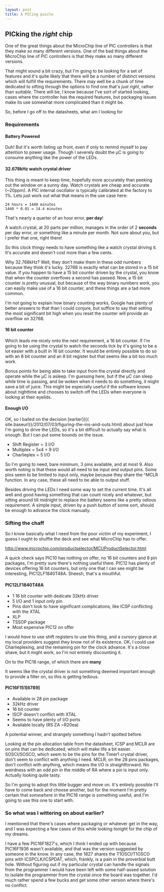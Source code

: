 ```yaml
---
layout: post
title: A PICing puzzle
---
```


## PICking the _right_ chip
One of the great things about the MicroChip line of PIC controllers is that they make _so_ many different versions.
One of the bad things about the MicroChip line of PIC controllers is that they make _so_ many different versions.

That might sound a bit crazy, but I'm going to be looking for a set of features and it's quite likely that there will
be a number of distinct versions which will fulfill the requirements.  There may well be a chunk of time dedicated to
sifting through the options to find one that's _just right_, rather than _suitable_. There will be, I know because
I've sort of started looking, cases where the controller has the required features, but packaging issues make its use
somewhat more complicated than it might be.

So, before I go off to the datasheets, what am I looking for

### Requirements

#### Battery Powered
Duh! But it's worth listing up front, even if only to remind myself to pay attention to power usage. Though I severely doubt
the µC is going to consume anything like the power of the LEDs.

#### 32.678kHz watch crystal driver
This thing is meant to keep time, hopefully more accurately than peeking out the window on a sunny day. Watch crystals are cheap
and accurate (~20ppm). A PIC internal oscillator is typically calibrated at the factory to 1%. Lets just work out what that means
in the use case here:

	24 hours = 1440 minutes
	1440 * 0.01 = 14.4 minutes

That's nearly a quarter of an hour error, __per day__!

A watch crystal, at 20 parts per million, manages in the order of 2 __seconds__ per day error, or something like a minute per month.
Not sure about you, but I prefer that one, right there!

So this clock thingy needs to have something like a watch crystal driving it. It's accurate and doesn't cost more than a few cents.

Why 32.768kHz? Well, they don't make them in these odd numbers because they think it's lucky. 32768 is exactly what can be stored in a 15
bit value. If you happen to have a 15 bit counter driven by the crystal, you know that when the counter overflows a second has passed.
Now, a 15 bit counter is pretty unusual, but because of the way binary numbers work, you can easily make use of a 16 bit counter, and these
things are a tad more common.

I'm not going to explain how binary counting works, Google has plenty of better answers to that than I could conjure, but suffice to say
that setting the most significant bit high when you reset the counter will provide an overflow on 32768.

#### 16 bit counter
Which leads me nicely onto the next requirement, a 16 bit counter. If I'm going to be using the crystal to watch the seconds tick by it's
going to be a lot easier with a built in 16 bit counter. It would be entirely possible to do so with an 8 bit counter and an 8 bit register
but that seems like a bit too much work.

Bonus points for being able to take input from the crystal directly and operate while the µC is asleep. I'm guessing here, but if the µC
can sleep while time is passing, and be woken when it needs to do something, it might save a bit of juice. This might be especially useful
if the software knows about nighttime and chooses to switch off the LEDs when everyone is looking at their eyelids.

#### Enough I/O
OK, so I bailed on the decision [earlier]({{ site.baseurl}}/2012/07/03/figuring-the-ins-and-outs.html) about just how I'm going to drive
the LEDs, so it's a bit difficult to actually say what is _enough_. But I can put some bounds on the issue.

 * Shift Register = 3 I/O
 * Multiplex = 5x4 = 9 I/O
 * Charlieplex = 5 I/O

So I'm going to need, bare minimum, 3 pins available, and at most 9. Also worth noting is that these would all need to be input _and_ output
pins. Some pins seem to be limited to input only, maybe because they share the ^MCLR function. In any case, these all need to be able
to output stuff.

Besides driving the LEDs I need some way to set the current time. It's all well and good having something that can count nicely and whatever,
but sitting around till midnight to replace the battery seems like a pretty odious requirement. A simple input, driven by a push button of
some sort, should be enough to advance the clock manually.

### Sifting the chaff
So I know basically what I need from the poor victim of my experiment, I guess I ought to shuffle the deck and see what MicroChip has
to offer.

http://www.microchip.com/productselector/MCUProductSelector.html

A quick check says PIC10 has nothing on offer, no 16 bit counters and 8 pin packages, I'm pretty sure there's nothing useful there.
PIC12 has plenty of devices offering 16 bit counters, but only one that I can see might be interesting, PIC12LF1840T48A. Sheesh, that's
a mouthful.

#### PIC12LF1840T48A
 * 1 16 bit counter with dedicate 32kHz driver
 * 5 I/O and 1 input only pin
 * Pins don't look to have significant complications, like ICSP conflicting with the XTAL
 * XLP
 * TSSOP package
 * Most expensive PIC12 on offer

I would _have_ to use shift registers to use this thing, and a cursory glance at my local providers suggest they know not of its existence.
OK, I could use Charlieplexing, and the remaining pin for the clock advance. It's a close shave, but it might work, so I'm not entirely
discounting it.

On to the PIC16 range, of which there are __many__

It seems like the crystal driver is not something deemed important enough to provide a filter on, so this is getting tedious.

#### PIC16F151[6789]
 * Available in 28 pin package
 * 32kHz driver
 * 16 bit counter
 * ISCP doesn't conflict with XTAL
 * Seems to have plenty of I/O ports
 * Available locally (RS ZA ~R20ea)

A potential winner, and strangely something I hadn't spotted before.

Looking at the pin allocation table from the datasheet, ICSP and MCLR are on pins that can be dedicated, which will make life a bit easier.
SOSCI/SOSCO, which seem to be the pins for the Timer1 crystal driver, don't seem to conflict with anything I need.
MCLR, on the 28 pins packages, don't conflict with anything, which means the I/O is straightforward. No weirdness with an odd pin in the
middle of RA where a pin is input only. Actually looking quite tasty.

So I'm going to adopt this little bugger and move on. It's entirely possible I'll have to come back and choose another,
but for the moment I'm pretty certain that _somewhere_ in the PIC16 range is something useful, and I'm going to use this one to start with.

### So what was I wittering on about earlier?
I mentioned that there's cases where packaging or whatever get in the way, and I was expecting a few cases of this while looking tonight
for the chip of my dreams.

I have a few PIC16F1827's, which I think I ended up with because PIC16F1936 wasn't available, and that was the version suggested by
someone in the know. In any case, the 1827 shares the T1OSCI/T1OSCO pins with ICSPCLK/ICSPDAT, which, frankly, is a pain in the proverbial
butt hole. Without figuring out if my particular crystal can handle the signals from the programmer I would have been left with some
half-assed solution to isolate the programmer from the crystal once the board was together. I'd much rather spend a few bucks and get
some other version where there's no conflict.
